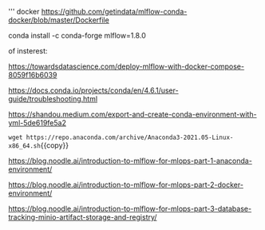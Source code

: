 



''' docker
https://github.com/getindata/mlflow-conda-docker/blob/master/Dockerfile


conda install -c conda-forge mlflow=1.8.0

of insterest:

https://towardsdatascience.com/deploy-mlflow-with-docker-compose-8059f16b6039

https://docs.conda.io/projects/conda/en/4.6.1/user-guide/troubleshooting.html

https://shandou.medium.com/export-and-create-conda-environment-with-yml-5de619fe5a2


`wget https://repo.anaconda.com/archive/Anaconda3-2021.05-Linux-x86_64.sh`{{copy}}

https://blog.noodle.ai/introduction-to-mlflow-for-mlops-part-1-anaconda-environment/

https://blog.noodle.ai/introduction-to-mlflow-for-mlops-part-2-docker-environment/

https://blog.noodle.ai/introduction-to-mlflow-for-mlops-part-3-database-tracking-minio-artifact-storage-and-registry/